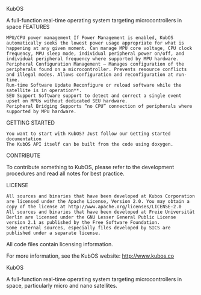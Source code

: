 KubOS

A full-function real-time operating system targeting microcontrollers in space
FEATURES

    MPU/CPU power management If Power Management is enabled, KubOS automatically seeks the lowest power usage appropriate for what is happening at any given moment. Can manage MPU core voltage, CPU clock frequency, MPU sleep mode, individual peripheral power on/off, and individual peripheral frequency where supported by MPU hardware.
    Peripheral Configuration Management – Manages configuration of the peripherals found on a microcontroller. Prevents resource conflicts and illegal modes. Allows configuration and reconfiguration at run-time.
    Run-time Software Update Reconfigure or reload software while the satellite is in operation**.
    SEU Support Software support to detect and correct a single event upset on MPUs without dedicated SEU hardware.
    Peripheral Bridging Supports “no CPU” connection of peripherals where supported by MPU hardware.

GETTING STARTED

    You want to start with KubOS? Just follow our Getting started documentation
    The KubOS API itself can be built from the code using doxygen.

CONTRIBUTE

To contribute something to KubOS, please refer to the development procedures and read all notes for best practice.

LICENSE

    All sources and binaries that have been developed at Kubos Corporation are licensed under the Apache License, Version 2.0. You may obtain a copy of the license at http://www.apache.org/licenses/LICENSE-2.0
    All sources and binaries that have been developed at Freie Universität Berlin are licensed under the GNU Lesser General Public License version 2.1 as published by the Free Software Foundation.
    Some external sources, especially files developed by SICS are published under a separate license.

All code files contain licensing information.

For more information, see the KubOS website:
http://www.kubos.co

KubOS

A full-function real-time operating system targeting microcontrollers in space, particularly micro and nano satellites.

